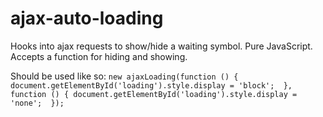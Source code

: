 ajax-auto-loading
=================

Hooks into ajax requests to show/hide a waiting symbol. Pure JavaScript. Accepts a function for hiding and showing. 

Should be used like so:
`new ajaxLoading(function () {
    document.getElementById('loading').style.display = 'block'; 
    }, function () {
    document.getElementById('loading').style.display = 'none'; 
    });`
